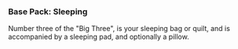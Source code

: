 ### Base Pack: Sleeping

Number three of the "Big Three", is your sleeping bag or quilt, and is accompanied by a sleeping pad, and optionally a pillow.
